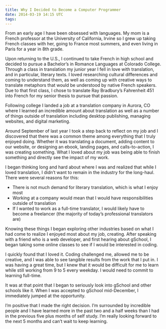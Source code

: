 ```yaml
---
title: Why I Decided to Become a Computer Programmer
date: 2014-03-19 14:15 UTC
tags:
---
```

From an early age I have been obsessed with languages. My mom is a French professor at the University of California, Irvine so I grew up taking French classes with her, going to France most summers, and even living in Paris for a year in 8th grade.

Upon returning to the U.S., I continued to take French in high school and decided to pursue a Bachelor’s in Romance Languages at Colorado College. Through a class in translation my junior year I fell in love with translation, and in particular, literary texts. I loved researching cultural differences and coming to understand them, as well as coming up with creative ways to translate metaphors that would be understood by native French speakers. Due to that first class, I chose to translate Ray Bradbury’s Fahrenheit 451 into French for my senior thesis to pursue that passion.

Following college I landed a job at a translation company in Aurora, CO where I learned an incredible amount about translation as well as a number of things outside of translation including desktop publishing, managing websites, and digital marketing.

Around September of last year I took a step back to reflect on my job and I discovered that there was a common theme among everything that I truly enjoyed doing. Whether it was translating a document, adding content to our website, or designing an ebook, landing pages, and calls-to-action, I was creating something. What I loved about my job was being able to finish something and directly see the impact of my work.

I began thinking long and hard about where I was and realized that while I loved translation, I didn’t want to remain in the industry for the long-haul. There were several reasons for this:
	<ul>
	  <li> There is not much demand for literary translation, which is what I enjoy most </li>
	  <li> Working at a company would mean that I would have responsibilities outside of translation </li>
	  <li> If I wanted to work as a full-time translator, I would likely have to become a freelancer (the majority of today’s professional translators are) </li>
  </ul>

Knowing these things I began exploring other industries based on what I had come to realize I enjoyed most about my job, creating. After speaking with a friend who is a web developer, and first hearing about gSchool, I began taking some online classes to see if I would be interested in coding.

I quickly found that I loved it. Coding challenged me, allowed me to be creative, and I was able to see tangible results from the work that I put in. I was having a great time, but I knew that it would be difficult for me to learn while still working from 9 to 5 every weekday. I would need to commit to learning full-time.

It was at that point that I began to seriously look into gSchool and other schools like it. When I was accepted to gSchool mid-December, I immediately jumped at the opportunity.

I’m positive that I made the right decision. I’m surrounded by incredible people and I have learned more in the past two and a half weeks than I had in the previous five plus months of self study. I’m really looking forward to the next 5 months and can’t wait to keep learning.
